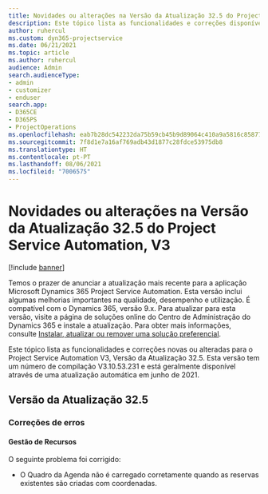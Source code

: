 ```yaml
---
title: Novidades ou alterações na Versão da Atualização 32.5 do Project Service Automation, V3
description: Este tópico lista as funcionalidades e correções disponíveis no Project Service Automation V3, Versão da Atualização 32.5, V3.
author: ruhercul
ms.custom: dyn365-projectservice
ms.date: 06/21/2021
ms.topic: article
ms.author: ruhercul
audience: Admin
search.audienceType:
- admin
- customizer
- enduser
search.app:
- D365CE
- D365PS
- ProjectOperations
ms.openlocfilehash: eab7b28dc542232da75b59cb45b9d89064c410a9a5816c8587783140daf54f46
ms.sourcegitcommit: 7f8d1e7a16af769adb43d1877c28fdce53975db8
ms.translationtype: HT
ms.contentlocale: pt-PT
ms.lasthandoff: 08/06/2021
ms.locfileid: "7006575"
---
```

# <a name="whats-new-or-changed-in-project-service-automation-update-release-325-v3"></a>Novidades ou alterações na Versão da Atualização 32.5 do Project Service Automation, V3

[!include [banner](../includes/psa-now-project-operations.md)]

Temos o prazer de anunciar a atualização mais recente para a aplicação Microsoft Dynamics 365 Project Service Automation. Esta versão inclui algumas melhorias importantes na qualidade, desempenho e utilização. É compatível com o Dynamics 365, versão 9.x. Para atualizar para esta versão, visite a página de soluções online do Centro de Administração do Dynamics 365 e instale a atualização. Para obter mais informações, consulte [Instalar, atualizar ou remover uma solução preferencial](/power-platform/admin/install-remove-preferred-solution).

Este tópico lista as funcionalidades e correções novas ou alteradas para o Project Service Automation V3, Versão da Atualização 32.5. Esta versão tem um número de compilação V3.10.53.231 e está geralmente disponível através de uma atualização automática em junho de 2021.

## <a name="update-release-325"></a>Versão da Atualização 32.5

### <a name="bug-fixes"></a>Correções de erros

#### <a name="resource-management"></a>Gestão de Recursos

O seguinte problema foi corrigido:

- O Quadro da Agenda não é carregado corretamente quando as reservas existentes são criadas com coordenadas.

